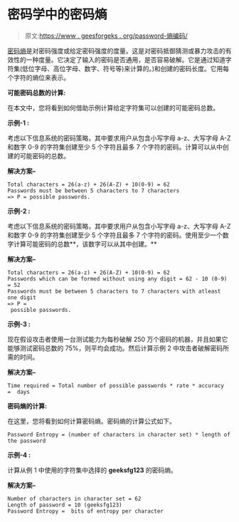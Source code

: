 # 密码学中的密码熵

> 原文:[https://www . geesforgeks . org/password-熵编码/](https://www.geeksforgeeks.org/password-entropy-in-cryptography/)

[密码熵](https://www.geeksforgeeks.org/passwords-entropy-cracking/)是对密码强度或给定密码强度的度量。这是对密码抵御猜测或暴力攻击的有效性的一种度量。它决定了输入的密码是否通用，是否容易破解。它是通过知道字符集(低位字母、高位字母、数字、符号等)来计算的。)和创建的密码长度。它用每个字符的熵位来表示。

**可能密码总数的计算:**

在本文中，您将看到如何借助示例计算给定字符集可以创建的可能密码总数。

**示例-1 :**

考虑以下信息系统的密码策略，其中要求用户从包含小写字母 a-z、大写字母 A-Z 和数字 0-9 的字符集创建至少 5 个字符且最多 7 个字符的密码。计算可以从中创建的可能密码的总数。

**解决方案–**

```
Total characters = 26(a-z) + 26(A-Z) + 10(0-9) = 62
Passwords must be between 5 characters to 7 characters
=> P = possible passwords.
```

**示例-2 :**

考虑以下信息系统的密码策略，其中要求用户从包含小写字母 a-z、大写字母 A-Z 和数字 0-9 的字符集创建至少 5 个字符且最多 7 个字符的密码。使用至少一个数字计算可能密码的总数**，该数字可以从其中创建。**

**解决方案–**

```
Total characters = 26(a-z) + 26(A-Z) + 10(0-9) = 62
Passwords which can be formed without using any digit = 62 - 10 (0-9) = 52
Passwords must be between 5 characters to 7 characters with atleast one digit
=> P =
 possible passwords.
```

**示例-3 :**

现在假设攻击者使用一台测试能力为每秒破解 250 万个密码的机器，并且如果它能够测试密码总数的 75%，则平均会成功。然后计算示例 2 中攻击者破解密码所需的时间。

**解决方案–**

```
Time required = Total number of possible passwords * rate * accuracy
=  days
```

**密码熵的计算:**

在这里，您将看到如何计算密码熵。密码熵的计算公式如下。

```
Password Entropy = (number of characters in character set) * length of the password
```

**示例-4 :**

计算从例 1 中使用的字符集中选择的 **geeksfg123** 的密码熵。

**解决方案–**

```
Number of characters in character set = 62
Length of password = 10 (geeksfg123)
Password Entropy =  bits of entropy per character
```